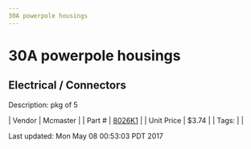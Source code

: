 ```yaml
---
30A powerpole housings
---
```


# 30A powerpole housings
## Electrical / Connectors
Description: 	pkg of 5 

| Vendor | Mcmaster | 
| Part # | [8026K1](https://www.mcmaster.com/#8026K1) | 
| Unit Price | $3.74 | 
| Tags: |  | 

Last updated: Mon May 08 00:53:03 PDT 2017